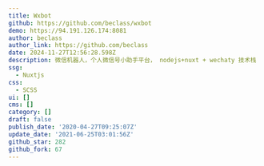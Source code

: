 ```yaml
---
title: Wxbot
github: https://github.com/beclass/wxbot
demo: https://94.191.126.174:8081
author: beclass
author_link: https://github.com/beclass
date: 2024-11-27T12:56:28.598Z
description: 微信机器人，个人微信号小助手平台， nodejs+nuxt + wechaty 技术栈
ssg:
  - Nuxtjs
css:
  - SCSS
ui: []
cms: []
category: []
draft: false
publish_date: '2020-04-27T09:25:07Z'
update_date: '2021-06-25T03:01:56Z'
github_star: 282
github_fork: 67
---
```


